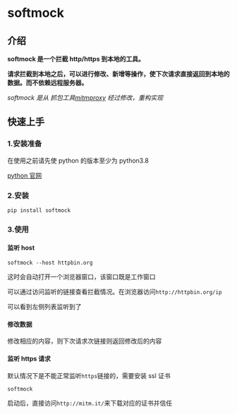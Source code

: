 # softmock

## 介绍

**softmock 是一个拦截 http/https 到本地的工具。**

**请求拦截到本地之后，可以进行修改、新增等操作，使下次请求直接返回到本地的数据。而不依赖远程服务器。**

_softmock 是从 抓包工具[mitmproxy](https://github.com/mitmproxy/mitmproxy) 经过修改，重构实现_

## 快速上手

### 1.安装准备

在使用之前请先使 python 的版本至少为 python3.8

[python 官网](https://python.org)

### 2.安装

```
pip install softmock
```

### 3.使用

#### 监听 host

```
softmock --host httpbin.org
```

这时会自动打开一个浏览器窗口，该窗口既是工作窗口

可以通过访问监听的链接查看拦截情况。在浏览器访问`http://httpbin.org/ip`

可以看到左侧列表监听到了

#### 修改数据

修改相应的内容，则下次请求次链接则返回修改后的内容

#### 监听 https 请求

默认情况下是不能正常监听`https`链接的，需要安装 ssl 证书

```
softmock
```

启动后，直接访问`http://mitm.it/`来下载对应的证书并信任
